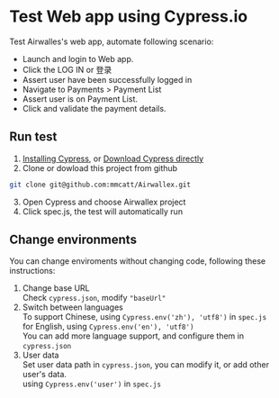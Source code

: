 # Test Web app using Cypress.io
Test Airwalles's web app, automate following scenario:
- Launch and login to Web app.
- Click the LOG IN or 登录
- Assert user have been successfully logged in
- Navigate to Payments > Payment List
- Assert user is on Payment List.
- Click and validate the payment details.

## Run test
1. [Installing Cypress](https://docs.cypress.io/guides/getting-started/installing-cypress.html#System-requirements), or [Download Cypress directly](https://download.cypress.io/desktop)
2. Clone or dowload this project from github
```bash
git clone git@github.com:mmcatt/Airwallex.git
```
3. Open Cypress and choose Airwallex project
4. Click spec.js, the test will automatically run

## Change environments
You can change enviroments without changing code, following these instructions:  
1. Change base URL  
Check ```cypress.json```, modify ```"baseUrl"```
2. Switch between languages  
To support Chinese, using ```Cypress.env('zh'), 'utf8')``` in ```spec.js```  
for English, using ```Cypress.env('en'), 'utf8')```  
You can add more language support, and configure them in ```cypress.json```
3. User data  
Set user data path in ```cypress.json```, you can modify it, or add other user's data.  
using ```Cypress.env('user')``` in ```spec.js```  
